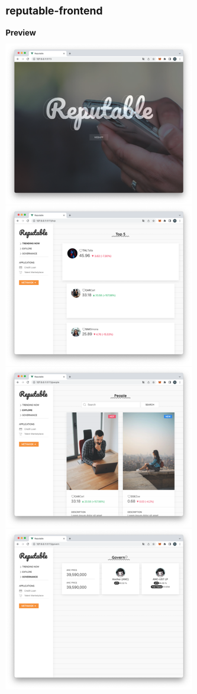 # reputable-frontend
## Preview
![](./readme/0.png)
![](./readme/1.png)
![](./readme/2.png)
![](./readme/3.png)